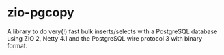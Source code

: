 # zio-pgcopy

A library to do very(!) fast bulk inserts/selects with a PostgreSQL database using ZIO 2, Netty 4.1 and the PostgreSQL wire protocol 3 with binary format.



